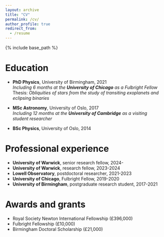 ```yaml
---
layout: archive
title: "CV"
permalink: /cv/
author_profile: true
redirect_from:
  - /resume
---
```


{% include base_path %}

<!-- A full CV can be found here (insert link later).-->

Education  
======
* **PhD Physics**, University of Birmingham, 2021\
   _Including 6 months at the **University of Chicago** as a Fulbright Fellow_\
   Thesis: _Obliquities of stars from the study of transiting exoplanets and eclipsing binaries_  

* **MSc Astronomy**, University of Oslo, 2017\
   _Including 12 months at the **University of Cambridge** as a visiting student researcher_
  
* **BSc Physics**, University of Oslo, 2014

Professional experience
======
* **University of Warwick**, senior research fellow, 2024-
* **University of Warwick**, research fellow, 2023-2024
* **Lowell Observatory**, postdoctoral researcher, 2021-2023
* **University of Chicago**, Fulbright Fellow, 2019-2020
* **University of Birmingham**, postgraduate research student, 2017-2021
  
[comment]: <> (**University of Cambridge**, visiting student researcher, 2016-2017)

[comment]: <> (**European Space Agency**, trainee, 2015-2016)

[comment]: <> (**NASA Jet Propulsion Laboratory**, visiting student researcher, 2015)

[comment]: <> (**University of Oslo**, research assistant, 2014)

Awards and grants
======
* Royal Society Newton International Fellowship (£396,000)
* Fulbright Fellowship  (£10,000)
* Birmingham Doctoral Scholarship (£21,000)
